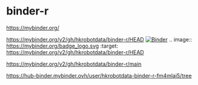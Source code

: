 # binder-r


https://mybinder.org/


https://mybinder.org/v2/gh/hkrobotdata/binder-r/HEAD
[![Binder](https://mybinder.org/badge_logo.svg)](https://mybinder.org/v2/gh/hkrobotdata/binder-r/HEAD)
.. image:: https://mybinder.org/badge_logo.svg
 :target: https://mybinder.org/v2/gh/hkrobotdata/binder-r/HEAD

https://mybinder.org/v2/gh/hkrobotdata/binder-r/main

https://hub-binder.mybinder.ovh/user/hkrobotdata-binder-r-fm4mlaj5/tree
